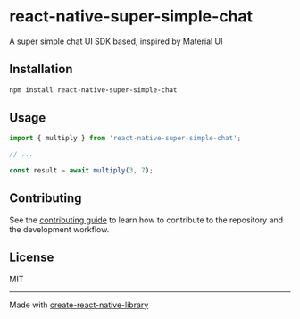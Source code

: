 # react-native-super-simple-chat

A super simple chat UI SDK based, inspired by Material UI

## Installation

```sh
npm install react-native-super-simple-chat
```

## Usage

```js
import { multiply } from 'react-native-super-simple-chat';

// ...

const result = await multiply(3, 7);
```

## Contributing

See the [contributing guide](CONTRIBUTING.md) to learn how to contribute to the repository and the development workflow.

## License

MIT

---

Made with [create-react-native-library](https://github.com/callstack/react-native-builder-bob)
